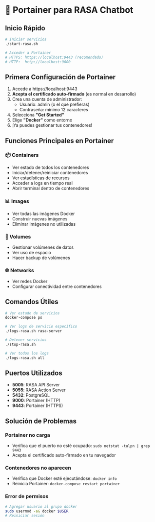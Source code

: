 # 🐳 Portainer para RASA Chatbot

## Inicio Rápido

```bash
# Iniciar servicios
./start-rasa.sh

# Acceder a Portainer
# HTTPS: https://localhost:9443 (recomendado)
# HTTP:  http://localhost:9000
```

## Primera Configuración de Portainer

1. Accede a https://localhost:9443
2. **Acepta el certificado auto-firmado** (es normal en desarrollo)
3. Crea una cuenta de administrador:
   - Usuario: admin (o el que prefieras)
   - Contraseña: mínimo 12 caracteres
4. Selecciona **"Get Started"**
5. Elige **"Docker"** como entorno
6. ¡Ya puedes gestionar tus contenedores!

## Funciones Principales en Portainer

### 📦 Containers
- Ver estado de todos los contenedores
- Iniciar/detener/reiniciar contenedores
- Ver estadísticas de recursos
- Acceder a logs en tiempo real
- Abrir terminal dentro de contenedores

### 📊 Images  
- Ver todas las imágenes Docker
- Construir nuevas imágenes
- Eliminar imágenes no utilizadas

### 💾 Volumes
- Gestionar volúmenes de datos
- Ver uso de espacio
- Hacer backup de volúmenes

### 🌐 Networks
- Ver redes Docker
- Configurar conectividad entre contenedores

## Comandos Útiles

```bash
# Ver estado de servicios
docker-compose ps

# Ver logs de servicio específico
./logs-rasa.sh rasa-server

# Detener servicios
./stop-rasa.sh

# Ver todos los logs
./logs-rasa.sh all
```

## Puertos Utilizados

- **5005**: RASA API Server
- **5055**: RASA Action Server  
- **5432**: PostgreSQL
- **9000**: Portainer (HTTP)
- **9443**: Portainer (HTTPS)

## Solución de Problemas

### Portainer no carga
- Verifica que el puerto no esté ocupado: `sudo netstat -tulpn | grep 9443`
- Acepta el certificado auto-firmado en tu navegador

### Contenedores no aparecen
- Verifica que Docker esté ejecutándose: `docker info`
- Reinicia Portainer: `docker-compose restart portainer`

### Error de permisos
```bash
# Agregar usuario al grupo docker
sudo usermod -aG docker $USER
# Reiniciar sesión
```
